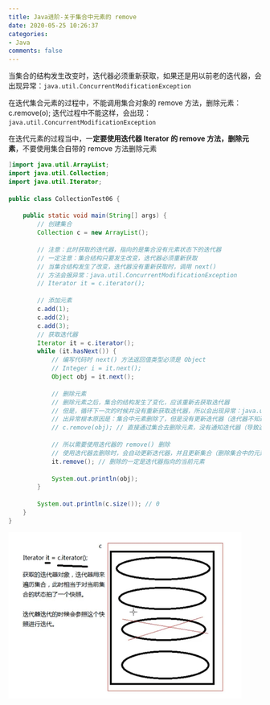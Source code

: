 ```yaml
---
title: Java进阶-关于集合中元素的 remove
date: 2020-05-25 10:26:37
categories:
- Java
comments: false
---
```


当集合的结构发生改变时，迭代器必须重新获取，如果还是用以前老的迭代器，会出现异常：`java.util.ConcurrentModificationException`

在迭代集合元素的过程中，不能调用集合对象的 remove 方法，删除元素：c.remove(o); 迭代过程中不能这样，会出现： `java.util.ConcurrentModificationException`

在迭代元素的过程当中，一**定要使用迭代器 Iterator 的 remove 方法，删除元素**，不要使用集合自带的 remove 方法删除元素

<!-- more -->

```java
]import java.util.ArrayList;
import java.util.Collection;
import java.util.Iterator;

public class CollectionTest06 {

	public static void main(String[] args) {
		// 创建集合
		Collection c = new ArrayList();

		// 注意：此时获取的迭代器，指向的是集合没有元素状态下的迭代器
		// 一定注意：集合结构只要发生改变，迭代器必须重新获取
		// 当集合结构发生了改变，迭代器没有重新获取时，调用 next()
		// 方法会报异常：java.util.ConcurrentModificationException
		// Iterator it = c.iterator();

		// 添加元素
		c.add(1);
		c.add(2);
		c.add(3);
		// 获取迭代器
		Iterator it = c.iterator();
		while (it.hasNext()) {
			// 编写代码时 next() 方法返回值类型必须是 Object
			// Integer i = it.next();
			Object obj = it.next();

			// 删除元素
			// 删除元素之后，集合的结构发生了变化，应该重新去获取迭代器
			// 但是，循环下一次的时候并没有重新获取迭代器，所以会出现异常：java.util.ConcurrentModificationException
			// 出异常根本原因是：集合中元素删除了，但是没有更新迭代器（迭代器不知道集合变化了）
			// c.remove(obj); // 直接通过集合去删除元素，没有通知迭代器（导致迭代器的快照和集合状态不同）

			// 所以需要使用迭代器的 remove() 删除
			// 使用迭代器去删除时，会自动更新迭代器，并且更新集合（删除集合中的元素）
			it.remove(); // 删除的一定是迭代器指向的当前元素

			System.out.println(obj);
		}

		System.out.println(c.size()); // 0
	}
}
```

<img src="https://raw.githubusercontent.com/ZhangWei2222/PictureBed/master/img/20200528121746.jpg" alt="img" style="zoom:67%;" />